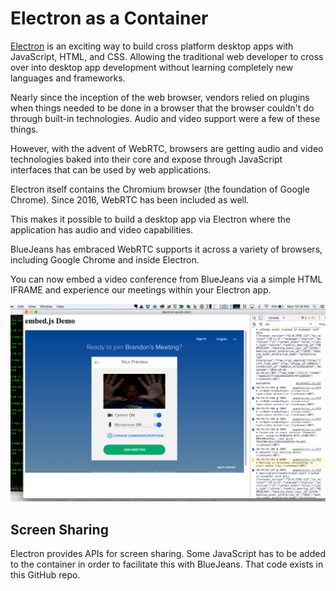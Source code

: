# Electron as a Container

[Electron](https://electron.atom.io/) is an exciting way to build cross platform desktop apps with JavaScript, HTML, and CSS.  Allowing the traditional web developer to cross over into desktop app development without learning completely new languages and frameworks.

Nearly since the inception of the web browser, vendors relied on plugins when things needed to be done in a browser that the browser couldn't do through built-in technologies.  Audio and video support were a few of these things.

However, with the advent of WebRTC, browsers are getting audio and video technologies baked into their core and expose through JavaScript interfaces that can be used by web applications.

Electron itself contains the Chromium browser (the foundation of Google Chrome).  Since 2016, WebRTC has been included as well.

This makes it possible to build a desktop app via Electron where the application has audio and video capabilities.

BlueJeans has embraced WebRTC supports it across a variety of browsers, including Google Chrome and inside Electron.

You can now embed a video conference from BlueJeans via a simple HTML IFRAME and experience our meetings within your Electron app.

![Demo](demo.png)

## Screen Sharing

Electron provides APIs for screen sharing.  Some JavaScript has to be added to the container in order to facilitate this with BlueJeans.  That code exists in this GitHub repo.
